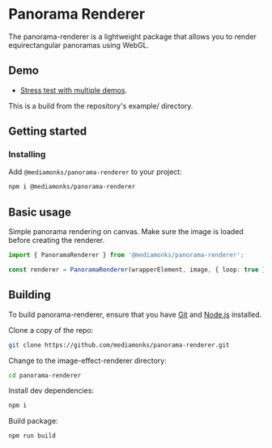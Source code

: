 # Panorama Renderer

The panorama-renderer is a lightweight package that allows you to render equirectangular panoramas using WebGL.

## Demo

- [Stress test with multiple demos](https://mediamonks.github.io/panorama-renderer/).

This is a build from the repository's example/ directory.

## Getting started

### Installing

Add `@mediamonks/panorama-renderer` to your project:

```sh
npm i @mediamonks/panorama-renderer
```
## Basic usage

Simple panorama rendering on canvas. Make sure the image is loaded before creating the renderer.

```ts
import { PanoramaRenderer } from '@mediamonks/panorama-renderer';

const renderer = PanoramaRenderer(wrapperElement, image, { loop: true });
```

## Building

To build panorama-renderer, ensure that you have [Git](http://git-scm.com/downloads)
and [Node.js](http://nodejs.org/) installed.

Clone a copy of the repo:
```sh
git clone https://github.com/mediamonks/panorama-renderer.git
```

Change to the image-effect-renderer directory:
```sh
cd panorama-renderer
```

Install dev dependencies:
```sh
npm i
```

Build package:
```sh
npm run build
```
